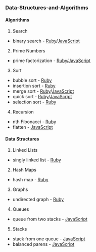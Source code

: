### Data-Structures-and-Algorithms


#### Algorithms

1. Search
  * binary search - [Ruby][2]/[JavaScript][6]
2. Prime Numbers
  * prime factorization - [Ruby][1]/[JavaScript][5]
3. Sort
  * bubble sort - [Ruby][11]
  * insertion sort - [Ruby][3]
  * merge sort - [Ruby][4]/[JavaScript][13]
  * quick sort - [Ruby][7]/[JavaScript][14]
  * selection sort - [Ruby][10]
4. Recursion
  * nth Fibonacci - [Ruby][8]
  * flatten - [JavaScript][9]

#### Data Structures

1. Linked Lists
  * singly linked list - [Ruby][12]
2. Hash Maps
  * hash map - [Ruby][15]
3. Graphs
  * undirected graph - [Ruby][19]
4. Queues
  * queue from two stacks - [JavaScript][16]
5. Stacks
  * stack from one queue - [JavaScript][17]
  * balanced parens - [JavaScript][18]




[19]: https://github.com/gabrie30/Data-Structures-and-Algorithms/blob/master/lib/data_structures/graphs/undirected_graph.rb
[18]: https://github.com/gabrie30/Data-Structures-and-Algorithms/blob/master/lib/data_structures/stacks/balanced_parens.js
[17]: https://github.com/gabrie30/Data-Structures-and-Algorithms/blob/master/lib/data_structures/stacks/stack_from_queue.js
[16]: https://github.com/gabrie30/Data-Structures-and-Algorithms/blob/master/lib/data_structures/queues/queue_from_two_stacks.js
[15]: https://github.com/gabrie30/Data-Structures-and-Algorithms/blob/master/lib/data_structures/hash_map/hash_map.rb
[14]: https://github.com/gabrie30/Data-Structures-and-Algorithms/blob/master/lib/algorithms/sort/quick_sort.js
[13]: https://github.com/gabrie30/Data-Structures-and-Algorithms/blob/master/lib/algorithms/sort/merge_sort.js
[12]: https://github.com/gabrie30/Data-Structures-and-Algorithms/blob/master/lib/data_structures/linked_list/singly_linked_list.rb
[1]: https://github.com/gabrie30/Data-Structures-and-Algorithms/blob/master/lib/algorithms/prime_numbers/prime_factorization.rb
[2]: https://github.com/gabrie30/Data-Structures-and-Algorithms/blob/master/lib/algorithms/search/binary_search.rb
[3]: https://github.com/gabrie30/Data-Structures-and-Algorithms/blob/master/lib/algorithms/sort/insertion_sort.rb
[4]: https://github.com/gabrie30/Data-Structures-and-Algorithms/blob/master/lib/algorithms/sort/merge_sort.rb
[5]: https://github.com/gabrie30/Data-Structures-and-Algorithms/blob/master/lib/algorithms/prime_numbers/prime_factorization.js
[6]: https://github.com/gabrie30/Data-Structures-and-Algorithms/blob/master/lib/algorithms/search/binary_search.js
[7]: https://github.com/gabrie30/Data-Structures-and-Algorithms/blob/master/lib/algorithms/sort/quick_sort.rb
[8]: https://github.com/gabrie30/Data-Structures-and-Algorithms/blob/master/lib/algorithms/recursion/nth_fibonacci.rb
[9]: https://github.com/gabrie30/Data-Structures-and-Algorithms/blob/master/lib/algorithms/recursion/flatten.js
[10]: https://github.com/gabrie30/Data-Structures-and-Algorithms/blob/master/lib/algorithms/sort/selection_sort.rb
[11]: https://github.com/gabrie30/Data-Structures-and-Algorithms/blob/master/lib/algorithms/sort/bubble_sort.rb







